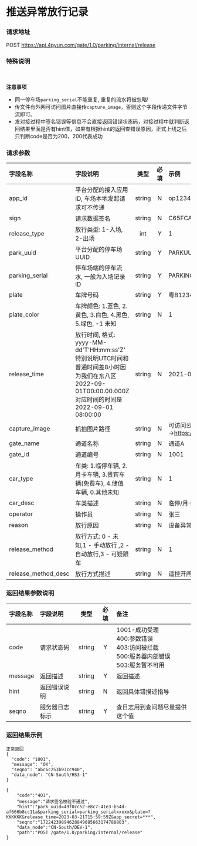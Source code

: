 # 推送异常放行记录

### 请求地址

  POST https://api.4pyun.com/gate/1.0/parking/internal/release

### 特殊说明

<br>

 <b>注意事项</b>

- 同一停车场`parking_serial`不能重复, 重复的流水将被忽略!
- 传文件有外网可访问图片直接传`capture_image`，否则这个字段传递文件字节流即可。
- 发对接过程中签名错误等信息不会直接返回错误状态码，对接过程中就判断返回结果里面是否有hint值，如果有根据hint的返回查错误原因，正式上线之后只判断code是否为200，200代表成功

### 请求参数

| 字段名称   | 字段说明 |  类型  | 必填 | 示例  |
| :--- | :--- | :---: | :--: | :--- |
| app_id  | 平台分配的接入应用ID, 车场本地发起请求可不传递 | string |  N   | op1234567723122|
| sign | 请求数据签名| string |  N   | C65FCAC2D3FB5E2D3D4AD93DD20C8C39  |
| release_type | 放行类型: 1-入场, 2-出场 | int |  Y  | 1   |
| park_uuid  | 平台分配的停车场UUID | string |  Y   | PARKUUID-XXXX-XXX-XXX|
| parking_serial   | 停车场端的停车流水, 一般为入场记录ID | string |  Y   | PARKINGSERIAL-123456789  |
| plate| 车牌号码 | string |  Y  | 粤B12345 |
| plate_color| 车牌颜色: 1.蓝色, 2.黄色, 3.白色, 4.黑色, 5.绿色, -1 未知 | string |  N   | 1  |
| release_time |放行时间, 格式: yyyy-MM-dd'T'HH:mm:ss'Z' <br>特别说明UTC时间和普通时间差8小时因为我们在东八区 2022-09-01T00:00:00.000Z 对应时间的时间是 2022-09-01 08:00:00|string|N|2021-09-02T09:36:46.020Z|
| capture_image | 抓拍图片路径 | string |  N   | 可访问云平台路径-->https://files.4pyun.com/d/123566 |
| gate_name | 通道名称 | string |  N   | 通道A |
| gate_id | 通道编号 | string |  N   | 1001 |
| car_type   | 车类: 1.临停车辆, 2.月卡车辆, 3.贵宾车辆(免费车), 4.储值车辆, 0.其他未知 | string |  N   | 1  |
| car_desc   | 车类描述 | string |  N   | 临停/月卡A  |
| operator | 操作员                                                       | string |  N   | 张三 |
| reason | 放行原因 | string |  N   | 设备异常 |
| release_method | 放行方式: 0 - 未知,1 - 手动放行 ,2 - 自动放行,3 - 可疑跟车 | string |  N   | 1 |
| release_method_desc | 放行方式描述                                                 | string |  N   | 遥控开闸 |

### 返回结果参数说明
| 字段名称 | 字段说明 |  类型  | 必填 | 备注  |
| :--- | :--- | :---: | :--: | :--- |
| code  | 请求状态码  | string |  Y   | 1001-成功受理<br> 400:参数错误<br> 403:访问被拦截<br>500:服务器内部错误<br>503:服务暂不可用 |
| message  | 返回描述 | string |  Y   | 返回描述 |
| hint  | 返回错误说明   | string |  N   | 返回具体错描述指导|
| seqno | 服务器日志标示 | string |  Y   | 查日志用到查问题尽量提供这个值|


### 返回结果示例


```
正常返回
{
  "code": "1001",
  "message": "OK",
  "seqno": "abc6c253b93cc940",
  "data_node": "CN-South/HS3-1"
}
```

```
{
    "code":"401",
    "message":"请求签名校验不通过",
    "hint":"park_uuid=49f0cc52-e8c7-41e3-b54d-af666b8cc11a&parking_serial=parking_serialxxxxx&plate=?KKKKKK&release_time=2023-03-21T15:59:59Z&app_secret=***",
    "seqno":"17224239894628849085663174788803",
    "data_node":"CN-South/DEV-1",
    "path":"POST /gate/1.0/parking/internal/release"
}
```
